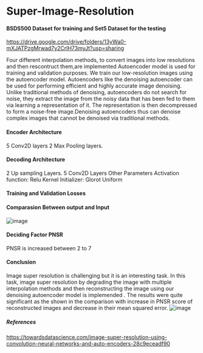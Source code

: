 # Super-Image-Resolution

#### BSDS500 Dataset for training and Set5 Dataset for the testing 
https://drive.google.com/drive/folders/13yWa0-mXJATPzgMrwad7y2CrlH73myJt?usp=sharing

Four different interpolation methods, to convert images into low resolutions and then rescontruct them,are implemented
Autoencoder model is used for training and validation purposes. We train our low-resolution images using the autoencoder model. Autoencoders like the denoising autoencoder can be used for performing efficient and highly accurate image denoising. Unlike traditional methods of denoising, autoencoders do not search for noise, they extract the image from the noisy data that has been fed to them via learning a representation of it. The representation is then decompressed to form a noise-free image.Denoising autoencoders thus can denoise complex images that cannot be denoised via traditional methods.

#### Encoder Architecture
5 Conv2D layers 
2 Max Pooling layers.
#### Decoding Architecture
2 Up sampling Layers.
5 Conv2D Layers
Other Parameters
Activation function: Relu
Kernel Initializer: Glorot Uniform

#### Training and Validation Losses


#### Comparasion Between output and Input 
![image](https://user-images.githubusercontent.com/104934568/175793013-adb6f9ec-6465-48bf-b861-298da531e737.png)

#### Deciding Factor PNSR
PNSR is increased between 2 to 7
#### Conclusion
Image super resolution is challenging but it is an interesting task. In this task, image super resolution by degrading the image with multiple interpolation methods and then reconstructing the image using our denoising autoencoder model is implemended . The results were quite significant as the shown in the comparison with increase in PNSR score of reconstructed images and decrease in their mean squared error.
![image](https://user-images.githubusercontent.com/104934568/175792891-af9ccf90-3c1d-4b54-bdc2-3dbfd6d78b5f.png)





















##### References
https://towardsdatascience.com/image-super-resolution-using-convolution-neural-networks-and-auto-encoders-28c9eceadf90
